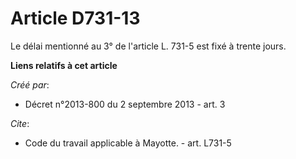 # Article D731-13

Le délai mentionné au 3° de l'article L. 731-5 est fixé à trente jours.

**Liens relatifs à cet article**

_Créé par_:

  - Décret n°2013-800 du 2 septembre 2013 - art. 3

_Cite_:

  - Code du travail applicable à Mayotte. - art. L731-5
